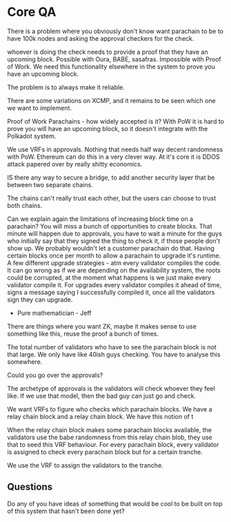 # Core QA

There is a problem where you obviously don't know want parachain to be to have 100k nodes and asking the approval checkers for the check.

whoever is doing the check needs to provide a proof that they have an upcoming block. Possible with Oura, BABE, sasafras. Impossible with Proof of Work.  We need this functionality elsewhere in the system to prove you have an upcoming block.

The problem is to always make it reliable.

There are some variations on XCMP, and it remains to be seen which one we want to implement.

Proof of Work Parachains - how widely accepted is it? With PoW it is hard to prove you will have an upcoming block, so it doesn't integrate with the Polkadot system.

We use VRFs in approvals. Nothing that needs half way decent randomness with PoW. Ethereum can do this in a very clever way. At it's core it is DDOS attack papered over by really shitty economics.

IS there any way to secure a bridge, to add another security layer that be between two separate chains.

The chains can't really trust each other, but the users can choose to trust both chains.

Can we explain again the limitations of increasing block time on a parachain? You will miss a bunch of opportunities to create blocks. That minute will happen due to approvals, you have to wait a minute for the guys who initially say that they signed the thing to check it, if those people don't show up. We probably wouldn't let a customer parachain do that. Having certain blocks once per month to allow a parachain to upgrade it's runtime. A few different upgrade strategies - atm every validator compiles the code. It can go wrong as if we are depending on the availability system, the roots could be corrupted, at the moment what happens is we just make every validator compile it. For upgrades every validator compiles it ahead of time, signs a message saying I successfully compiled it, once all the validators sign they can upgrade.

- Pure mathematician - Jeff

There are things where you want ZK, maybe it makes sense to use something like this, reuse the proof a bunch of times.

The total number of validators who have to see the parachain block is not that large. We only have like 40ish guys checking. You have to analyse this somewhere.

Could you go over the approvals?

The archetype of approvals is the validators will check whoever they feel like. If we use that model, then the bad guy can just go and check.

We want VRFs to figure who checks which parachain blocks. We have a relay chain block and a relay chain block. We have this notion of t

When the relay chain block makes some parachain blocks available, the validators use the babe randomness from this relay chain blob, they use that to seed this VRF behaviour. For every parachain block, every validator is assigned to check every parachain block but for a certain tranche.

We use the VRF to assign the validators to the tranche.

## Questions

Do any of you have ideas of something that would be cool to be built on top of this system that hasn't been done yet?
